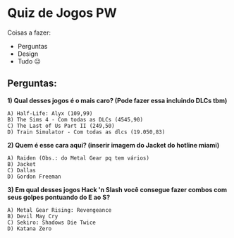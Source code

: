 # Quiz de Jogos PW

Coisas a fazer:

- Perguntas
- Design
- Tudo 😐
## Perguntas:

**1) Qual desses jogos é o mais caro? (Pode fazer essa incluindo DLCs tbm)**

    A) Half-Life: Alyx (109,99)
    B) The Sims 4 - Com todas as DLCs (4545,90)
    C) The Last of Us Part II (249,50)
    D) Train Simulator - Com todas as dlcs (19.050,83)

**2) Quem é esse cara aqui? (inserir imagem do Jacket do hotline miami)**

    A) Raiden (Obs.: do Metal Gear pq tem vários)
    B) Jacket
    C) Dallas
    D) Gordon Freeman

**3) Em qual desses jogos Hack 'n Slash você consegue fazer combos com seus golpes pontuando do E ao S?**

    A) Metal Gear Rising: Revengeance
    B) Devil May Cry
    C) Sekiro: Shadows Die Twice
    D) Katana Zero
